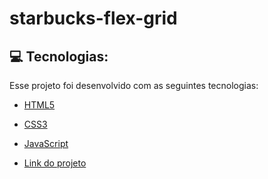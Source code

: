 # starbucks-flex-grid

## :computer: Tecnologias:

Esse projeto foi desenvolvido com as seguintes tecnologias:

- [HTML5](https://developer.mozilla.org/pt-BR/docs/Web/HTML)
- [CSS3](https://developer.mozilla.org/pt-BR/docs/Web/CSS)
- [JavaScript](https://developer.mozilla.org/pt-BR/docs/Web/JavaScript)

- <a href="https://murilonp.github.io/starbucks-flex-grid/" target="_blank">Link do projeto</a>
